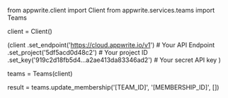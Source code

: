 from appwrite.client import Client
from appwrite.services.teams import Teams

client = Client()

(client
  .set_endpoint('https://cloud.appwrite.io/v1') # Your API Endpoint
  .set_project('5df5acd0d48c2') # Your project ID
  .set_key('919c2d18fb5d4...a2ae413da83346ad2') # Your secret API key
)

teams = Teams(client)

result = teams.update_membership('[TEAM_ID]', '[MEMBERSHIP_ID]', [])
